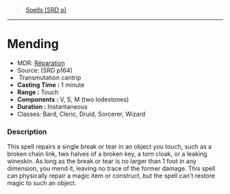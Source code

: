 ﻿---
!SpellItem
Family: SpellVO
Name: Mending
AltName: '[Réparation](hd_spells_reparation.md)'
Type: Transmutation
Level: cantrip
CastingTime: 1 minute
Range: Touch
Components: V, S, M (two lodestones)
Duration: Instantaneous
Classes: Bard, Cleric, Druid, Sorcerer, Wizard
Source: (SRD p164)
Id: spells_vo.md#mending
ParentLink: spells_vo.md#spells-srd-p
ParentName: Spells (SRD p)
NameLevel: 1
Attributes: {}
---
> [Spells (SRD p)](srd_spells.md)

---

# Mending

- MDR: [Réparation](hd_spells_reparation.md)
- Source: (SRD p164)
-  Transmutation cantrip
- **Casting Time :** 1 minute
- **Range :** Touch
- **Components :** V, S, M (two lodestones)
- **Duration :** Instantaneous
- Classes: Bard, Cleric, Druid, Sorcerer, Wizard

### Description

This spell repairs a single break or tear in an object you touch, such as a broken chain link, two halves of a broken key, a torn cloak, or a leaking wineskin. As long as the break or tear is no larger than 1 foot in any dimension, you mend it, leaving no trace of the former damage. This spell can physically repair a magic item or construct, but the spell can't restore magic to such an object.

